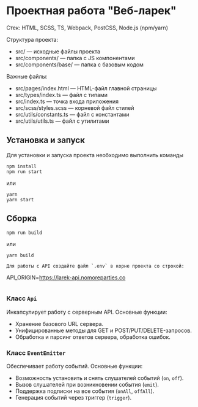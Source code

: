 # Проектная работа "Веб-ларек"

Стек: HTML, SCSS, TS, Webpack, PostCSS, Node.js (npm/yarn)

Структура проекта:
- src/ — исходные файлы проекта
- src/components/ — папка с JS компонентами
- src/components/base/ — папка с базовым кодом

Важные файлы:
- src/pages/index.html — HTML-файл главной страницы
- src/types/index.ts — файл с типами
- src/index.ts — точка входа приложения
- src/scss/styles.scss — корневой файл стилей
- src/utils/constants.ts — файл с константами
- src/utils/utils.ts — файл с утилитами

## Установка и запуск
Для установки и запуска проекта необходимо выполнить команды

```
npm install
npm run start
```

или

```
yarn
yarn start
```
## Сборка

```
npm run build
```

или

```
yarn build

Для работы с API создайте файл `.env` в корне проекта со строкой:
   ```
   API_ORIGIN=https://larek-api.nomoreparties.co
   ```
```
### Класс `Api`
Инкапсулирует работу с серверным API. Основные функции:
- Хранение базового URL сервера.
- Унифицированные методы для GET и POST/PUT/DELETE-запросов.
- Обработка и парсинг ответов сервера, обработка ошибок.

### Класс `EventEmitter`
Обеспечивает работу событий. Основные функции:
- Возможность установить и снять слушателей событий (`on`, `off`).
- Вызов слушателей при возникновении события (`emit`).
- Поддержка подписки на все события (`onAll`, `offAll`).
- Генерация событий через триггер (`trigger`).

